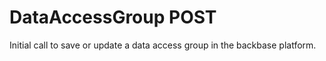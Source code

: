 # DataAccessGroup POST

Initial call to save or update a data access group in the backbase platform.